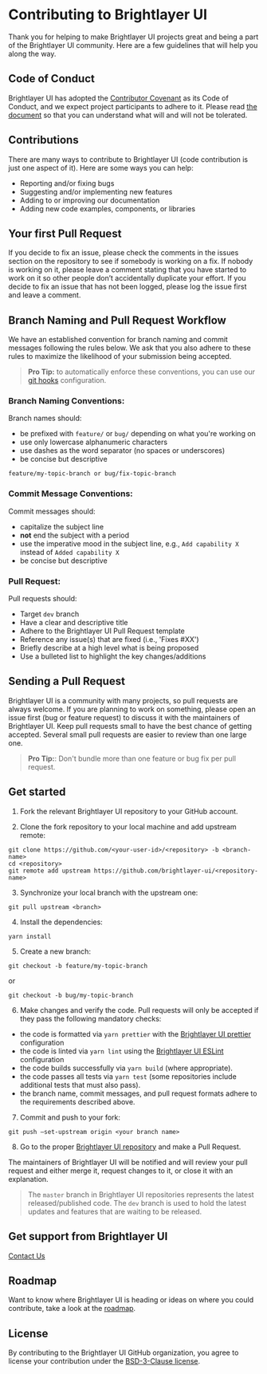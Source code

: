 # Contributing to Brightlayer UI

Thank you for helping to make Brightlayer UI projects great and being a part of the Brightlayer UI community. Here are a few guidelines that will help you along the way.

## Code of Conduct

Brightlayer UI has adopted the [Contributor Covenant](https://www.contributor-covenant.org/) as its Code of Conduct, and we expect project participants to adhere to it. Please read [the document](https://github.com/brightlayer-ui/.github/blob/master/CODE_OF_CONDUCT.md) so that you can understand what will and will not be tolerated.

## Contributions

There are many ways to contribute to Brightlayer UI (code contribution is just one aspect of it). Here are some ways you can help:

- Reporting and/or fixing bugs
- Suggesting and/or implementing new features
- Adding to or improving our documentation
- Adding new code examples, components, or libraries

## Your first Pull Request

If you decide to fix an issue, please check the comments in the issues section on the repository to see if somebody is working on a fix. If nobody is working on it, please leave a comment stating that you have started to work on it so other people don’t accidentally duplicate your effort. If you decide to fix an issue that has not been logged, please log the issue first and leave a comment.

## Branch Naming and Pull Request Workflow

We have an established convention for branch naming and commit messages following the rules below. We ask that you also adhere to these rules to maximize the likelihood of your submission being accepted.

> **Pro Tip:** to automatically enforce these conventions, you can use our [git hooks](https://github.com/brightlayer-ui/.github/tree/master/hooks) configuration.

### Branch Naming Conventions:

Branch names should:

- be prefixed with `feature/` or `bug/` depending on what you're working on
- use only lowercase alphanumeric characters
- use dashes as the word separator (no spaces or underscores)
- be concise but descriptive

```
feature/my-topic-branch or bug/fix-topic-branch
```

### Commit Message Conventions:

Commit messages should:

- capitalize the subject line
- **not** end the subject with a period
- use the imperative mood in the subject line, e.g., `Add capability X` instead of `Added capability X`
- be concise but descriptive

### Pull Request:

Pull requests should:

- Target `dev` branch
- Have a clear and descriptive title
- Adhere to the Brightlayer UI Pull Request template
- Reference any issue(s) that are fixed (i.e., 'Fixes #XX')
- Briefly describe at a high level what is being proposed
- Use a bulleted list to highlight the key changes/additions

## Sending a Pull Request

Brightlayer UI is a community with many projects, so pull requests are always welcome. If you are planning to work on something, please open an issue first (bug or feature request) to discuss it with the maintainers of Brightlayer UI. Keep pull requests small to have the best chance of getting accepted. Several small pull requests are easier to review than one large one.

> **Pro Tip:**: Don't bundle more than one feature or bug fix per pull request.

## Get started

1. Fork the relevant Brightlayer UI repository to your GitHub account.

2. Clone the fork repository to your local machine and add upstream remote:

```
git clone https://github.com/<your-user-id>/<repository> -b <branch-name>
cd <repository>
git remote add upstream https://github.com/brightlayer-ui/<repository-name>
```

3. Synchronize your local branch with the upstream one:

```
git pull upstream <branch>
```

4. Install the dependencies:

```
yarn install
```

5. Create a new branch:

```
git checkout -b feature/my-topic-branch
```

or

```
git checkout -b bug/my-topic-branch

```

6. Make changes and verify the code.
   Pull requests will only be accepted if they pass the following mandatory checks:

- the code is formatted via `yarn prettier` with the [Brightlayer UI prettier](https://github.com/brightlayer-ui/code-standards/tree/dev/prettier-config) configuration
- the code is linted via `yarn lint` using the [Brightlayer UI ESLint](https://github.com/brightlayer-ui/code-standards/tree/dev/eslint-config) configuration
- the code builds successfully via `yarn build` (where appropriate).
- the code passes all tests via `yarn test` (some repositories include additional tests that must also pass).
- the branch name, commit messages, and pull request formats adhere to the requirements described above.

7. Commit and push to your fork:

```
git push –set-upstream origin <your branch name>
```

8. Go to the proper [Brightlayer UI repository](https://github.com/brightlayer-ui) and make a Pull Request.

The maintainers of Brightlayer UI will be notified and will review your pull request and either merge it, request changes to it, or close it with an explanation.

> The `master` branch in Brightlayer UI repositories represents the latest released/published code. The `dev` branch is used to hold the latest updates and features that are waiting to be released.

## Get support from Brightlayer UI

[Contact Us](https://brightlayer-ui.github.io/community/contactus)

## Roadmap

Want to know where Brightlayer UI is heading or ideas on where you could contribute, take a look at the [roadmap](https://brightlayer-ui.github.io/roadmap/).

## License

By contributing to the Brightlayer UI GitHub organization, you agree to license your contribution under the [BSD-3-Clause license](https://github.com/brightlayer-ui/.github/blob/master/LICENSE).